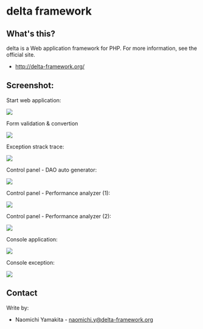 delta framework
===============

What's this?
------------
delta is a Web application framework for PHP.
For more information, see the official site.

 * http://delta-framework.org/

Screenshot:
-----------

Start web application:

[![](http://delta-framework.org/wp-content/uploads/2013/04/start-300x192.png)](http://delta-framework.org/?attachment_id=130)

Form validation & convertion

[![](http://delta-framework.org/wp-content/uploads/2013/04/sample_application-285x300.png)](http://delta-framework.org/wp-content/uploads/2013/04/sample_application-e1367261181604.png)

Exception strack trace:

[![](http://delta-framework.org/wp-content/uploads/2013/04/exception-300x192.png)](http://delta-framework.org/wp-content/uploads/2013/04/exception-e1367178984500.png)

Control panel - DAO auto generator:

[![](http://delta-framework.org/wp-content/uploads/2013/04/dcp_dao_form-300x192.png)](http://delta-framework.org/wp-content/uploads/2013/04/dcp_dao_form-e1367179988305.png)

Control panel - Performance analyzer (1):

[![](http://delta-framework.org/wp-content/uploads/2013/04/dcp_performance_analyzer_2-300x240.png)](http://delta-framework.org/wp-content/uploads/2013/04/dcp_performance_analyzer_2-e1367178652505.png)

Control panel - Performance analyzer (2):

[![](http://delta-framework.org/wp-content/uploads/2013/04/dcp_performance_analyzer_1-300x273.png)](http://delta-framework.org/wp-content/uploads/2013/04/dcp_performance_analyzer_1-e1367178637516.png)

Console application:

[![](http://delta-framework.org/wp-content/uploads/2013/04/console_1-300x238.png)](http://delta-framework.org/wp-content/uploads/2013/04/console_1.png)

Console exception:

[![](http://delta-framework.org/wp-content/uploads/2013/04/console_2-300x43.png)](http://delta-framework.org/wp-content/uploads/2013/04/console_2.png)

Contact
-------
Write by:
* Naomichi Yamakita - naomichi.y@delta-framework.org
